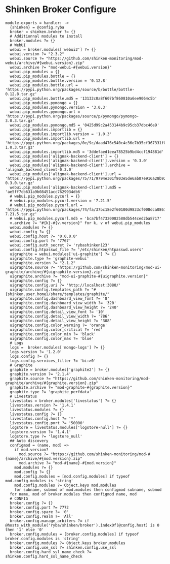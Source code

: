 
# Shinken Broker Configure

    module.exports = handler: ->
      {shinken} = @config.ryba
      broker = shinken.broker ?= {}
      # Additionnal modules to install
      broker.modules ?= {}
      # WebUI
      webui = broker.modules['webui2'] ?= {}
      webui.version ?= "2.3.2"
      webui.source ?= "https://github.com/shinken-monitoring/mod-webui/archive/#{webui.version}.zip"
      webui.archive ?= "mod-webui-#{webui.version}"
      webui.pip_modules = {}
      webui.pip_modules.bottle = {}
      webui.pip_modules.bottle.version = '0.12.8'
      webui.pip_modules.bottle.url = 'https://pypi.python.org/packages/source/b/bottle/bottle-0.12.8.tar.gz'
      webui.pip_modules.bottle.md5 = '13132c0a8f607bf860810a6ee9064c5b'
      webui.pip_modules.pymongo = {}
      webui.pip_modules.pymongo.version = '3.0.3'
      webui.pip_modules.pymongo.url = 'https://pypi.python.org/packages/source/p/pymongo/pymongo-3.0.3.tar.gz'
      webui.pip_modules.pymongo.md5 = '0425d99c2a453144b9c95cb37dbc46e9'
      webui.pip_modules.importlib = {}
      webui.pip_modules.importlib.version = '1.0.3'
      webui.pip_modules.importlib.url = 'https://pypi.python.org/packages/0e/9c/daad476c540c4c36e7b35cf367331f0acf10d09d112cc5083c3e16a77347/importlib-1.0.3.tar.gz'
      webui.pip_modules.importlib.md5 = '3ddefaed1eea78525b9bd4ccf194881d'
      webui.pip_modules['alignak-backend-client'] = {}
      webui.pip_modules['alignak-backend-client'].version = '0.3.0'
      webui.pip_modules['alignak-backend-client'].archive = 'alignak_backend_client-0.3.0'
      webui.pip_modules['alignak-backend-client'].url = 'https://pypi.python.org/packages/75/71/9794e301f803e5de6ab07e916a28b9218d2e1f6b46d4e8c1078f29b72d7b/alignak_backend_client-0.3.0.tar.gz'
      webui.pip_modules['alignak-backend-client'].md5 = 'ae5ff7cb631a9b08451acc7629934db6'
      # webui.pip_modules.pycurl = {}
      # webui.pip_modules.pycurl.version = '7.21.5'
      # webui.pip_modules.pycurl.url = 'https://pypi.python.org/packages/74/fa/37bc18e2f60100d9833cf008dca0861f6815cd1743c3b31a419bc6576ee3/pycurl-7.21.5.tar.gz'
      # webui.pip_modules.pycurl.md5 = 'bca7bf47320082588db544ced2ba8717'
      v.archive ?= "#{k}-#{v.version}" for k, v of webui.pip_modules
      webui.modules ?= {}
      webui.config ?= {}
      webui.config.host ?= '0.0.0.0'
      webui.config.port ?= '7767'
      webui.config.auth_secret ?= 'rybashinken123'
      webui.config.htpasswd_file ?= '/etc/shinken/htpasswd.users'
      uigraphite = webui.modules['ui-graphite'] ?= {}
      uigraphite.type ?= 'graphite-webui'
      uigraphite.version ?= "2.1.2"
      uigraphite.source ?= "https://github.com/shinken-monitoring/mod-ui-graphite/archive/#{uigraphite.version}.zip"
      uigraphite.archive ?= "mod-ui-graphite-#{uigraphite.version}"
      uigraphite.config ?= {}
      uigraphite.config.uri ?= 'http://localhost:3080/'
      uigraphite.config.templates_path ?= "#{shinken.user.home}/share/templates/graphite/"
      uigraphite.config.dashboard_view_font ?= '8'
      uigraphite.config.dashboard_view_width ?= '320'
      uigraphite.config.dashboard_view_height ?= '240'
      uigraphite.config.detail_view_font ?= '10'
      uigraphite.config.detail_view_width ?= '786'
      uigraphite.config.detail_view_height ?= '308'
      uigraphite.config.color_warning ?= 'orange'
      uigraphite.config.color_critical ?= 'red'
      uigraphite.config.color_min ?= 'black'
      uigraphite.config.color_max ?= 'blue'
      # Logs
      logs =  broker.modules['mongo-logs'] ?= {}
      logs.version ?= '1.2.0'
      logs.config ?= {}
      logs.config.services_filter ?= 'bi:>0'
      # Graphite
      graphite = broker.modules['graphite2'] ?= {}
      graphite.version ?= '2.1.4'
      graphite.source ?= "https://github.com/shinken-monitoring/mod-graphite/archive/#{graphite.version}.zip"
      graphite.archive ?= "mod-graphite-#{graphite.version}"
      graphite.type ?= 'graphite_perfdata'
      # Livestatus
      livestatus = broker.modules['livestatus'] ?= {}
      livestatus.version ?= '1.4.1'
      livestatus.modules ?= {}
      livestatus.config ?= {}
      livestatus.config.host ?= '*'
      livestatus.config.port ?= '50000'
      logstore = livestatus.modules['logstore-null'] ?= {}
      logstore.version ?= '1.4.1'
      logstore.type ?= 'logstore_null'
      ## Auto discovery
      configmod = (name, mod) =>
        if mod.version?
          mod.source ?= "https://github.com/shinken-monitoring/mod-#{name}/archive/#{mod.version}.zip"
          mod.archive ?= "mod-#{name}-#{mod.version}"
        mod.modules ?= {}
        mod.config ?= {}
        mod.config.modules = [mod.config.modules] if typeof mod.config.modules is 'string'
        mod.config.modules ?= Object.keys mod.modules
        for subname, submod of mod.modules then configmod subname, submod
      for name, mod of broker.modules then configmod name, mod
      # CONFIG
      broker.config ?= {}
      broker.config.port ?= 7772
      broker.config.spare ?= '0'
      broker.config.realm ?= 'All'
      broker.config.manage_arbiters ?= if @hosts_with_module('ryba/shinken/broker').indexOf(@config.host) is 0 then '1' else '0'
      broker.config.modules = [broker.config.modules] if typeof broker.config.modules is 'string'
      broker.config.modules ?= Object.keys broker.modules
      broker.config.use_ssl ?= shinken.config.use_ssl
      broker.config.hard_ssl_name_check ?= shinken.config.hard_ssl_name_check
